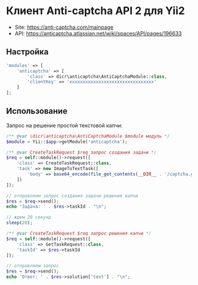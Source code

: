 # Клиент Anti-captcha API 2 для Yii2

- Site: https://anti-captcha.com/mainpage
- API: https://anticaptcha.atlassian.net/wiki/spaces/API/pages/196633

## Настройка

```php
'modules' => [
    'anticaptcha' => [
        'class' => dicr\anticaptcha\AntiCaptchaModule::class,
        'clientKey' => 'xxxxxxxxxxxxxxxxxxxxxxxxxxxxxxxx'
    ]
];
```

## Использование

Запрос на решение простой текстовой капчи:
```php
/** @var \dicr\anticaptcha\AntiCaptchaModule $module модуль */
$module = Yii::$app->getModule('anticaptcha');

/** @var CreateTaskRequest $req запрос создания задачи */
$req = self::module()->request([
    'class' => CreateTaskRequest::class,
    'task' => new ImageToTextTask([
        'body' => base64_encode(file_get_contents(__DIR__ . '/captcha.gif')),
    ])
]);

// отправляем запрос создания задачи решения капчи
$res = $req->send();
echo 'Задача: ' . $res->taskId . "\n";

// ждем 20 секунд
sleep(20);

/** @var CreateTaskRequest $req запрос решения капчи */
$req = self::module()->request([
    'class' => GetTaskRequest::class,
    'taskId' => $res->taskId
]);

// отправляем запрос
$res = $req->send();
echo 'Ответ: ' . $res->solution['text'] . "\n";
```
